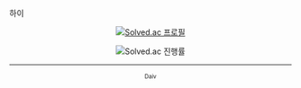하이

<p align="center">
  <a href="https://solved.ac/dntjcks">
    <img src="http://mazassumnida.wtf/api/v2/generate_badge?boj=dntjcks" alt="Solved.ac 프로필"/>
  </a>
</p>

<p align="center">
  <img src="http://mazandi.herokuapp.com/api?handle=dntjcks&theme=dark" alt="Solved.ac 진행률"/>
</p>

---

<p align="center" style="font-size: 10px;">Daiv</p>
